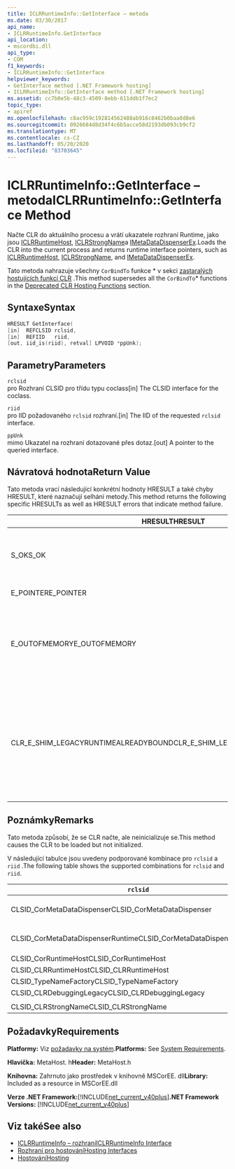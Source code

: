 ```yaml
---
title: ICLRRuntimeInfo::GetInterface – metoda
ms.date: 03/30/2017
api_name:
- ICLRRuntimeInfo.GetInterface
api_location:
- mscordbi.dll
api_type:
- COM
f1_keywords:
- ICLRRuntimeInfo::GetInterface
helpviewer_keywords:
- GetInterface method [.NET Framework hosting]
- ICLRRuntimeInfo::GetInterface method [.NET Framework hosting]
ms.assetid: cc7b0e5b-48c3-4509-8ebb-611ddb1f7ec2
topic_type:
- apiref
ms.openlocfilehash: c8ac959c192814562488ab916c8462b0baa0d8e6
ms.sourcegitcommit: 0926684d8d34f4c6b5acce58d2193db093cb9cf2
ms.translationtype: MT
ms.contentlocale: cs-CZ
ms.lasthandoff: 05/20/2020
ms.locfileid: "83703645"
---
```

# <a name="iclrruntimeinfogetinterface-method"></a><span data-ttu-id="6b1b8-102">ICLRRuntimeInfo::GetInterface – metoda</span><span class="sxs-lookup"><span data-stu-id="6b1b8-102">ICLRRuntimeInfo::GetInterface Method</span></span>
<span data-ttu-id="6b1b8-103">Načte CLR do aktuálního procesu a vrátí ukazatele rozhraní Runtime, jako jsou [ICLRRuntimeHost](../../../../docs/framework/unmanaged-api/hosting/iclrruntimehost-interface.md), [ICLRStrongName](../../../../docs/framework/unmanaged-api/hosting/iclrstrongname-interface.md)a [IMetaDataDispenserEx](../metadata/imetadatadispenser-interface.md).</span><span class="sxs-lookup"><span data-stu-id="6b1b8-103">Loads the CLR into the current process and returns runtime interface pointers, such as [ICLRRuntimeHost](../../../../docs/framework/unmanaged-api/hosting/iclrruntimehost-interface.md), [ICLRStrongName](../../../../docs/framework/unmanaged-api/hosting/iclrstrongname-interface.md), and [IMetaDataDispenserEx](../metadata/imetadatadispenser-interface.md).</span></span>  
  
 <span data-ttu-id="6b1b8-104">Tato metoda nahrazuje všechny `CorBindTo` funkce \* v sekci [zastaralých hostujících funkcí CLR](deprecated-clr-hosting-functions.md) .</span><span class="sxs-lookup"><span data-stu-id="6b1b8-104">This method supersedes all the `CorBindTo`\* functions in the [Deprecated CLR Hosting Functions](deprecated-clr-hosting-functions.md) section.</span></span>  
  
## <a name="syntax"></a><span data-ttu-id="6b1b8-105">Syntaxe</span><span class="sxs-lookup"><span data-stu-id="6b1b8-105">Syntax</span></span>  
  
```cpp  
HRESULT GetInterface(  
[in]  REFCLSID rclsid,  
[in]  REFIID   riid,  
[out, iid_is(riid), retval] LPVOID *ppUnk);  
```  
  
## <a name="parameters"></a><span data-ttu-id="6b1b8-106">Parametry</span><span class="sxs-lookup"><span data-stu-id="6b1b8-106">Parameters</span></span>  
 `rclsid`  
 <span data-ttu-id="6b1b8-107">pro Rozhraní CLSID pro třídu typu coclass</span><span class="sxs-lookup"><span data-stu-id="6b1b8-107">[in] The CLSID interface for the coclass.</span></span>  
  
 `riid`  
 <span data-ttu-id="6b1b8-108">pro IID požadovaného `rclsid` rozhraní.</span><span class="sxs-lookup"><span data-stu-id="6b1b8-108">[in] The IID of the requested `rclsid` interface.</span></span>  
  
 `ppUnk`  
 <span data-ttu-id="6b1b8-109">mimo Ukazatel na rozhraní dotazované přes dotaz.</span><span class="sxs-lookup"><span data-stu-id="6b1b8-109">[out] A pointer to the queried interface.</span></span>  
  
## <a name="return-value"></a><span data-ttu-id="6b1b8-110">Návratová hodnota</span><span class="sxs-lookup"><span data-stu-id="6b1b8-110">Return Value</span></span>  
 <span data-ttu-id="6b1b8-111">Tato metoda vrací následující konkrétní hodnoty HRESULT a také chyby HRESULT, které naznačují selhání metody.</span><span class="sxs-lookup"><span data-stu-id="6b1b8-111">This method returns the following specific HRESULTs as well as HRESULT errors that indicate method failure.</span></span>  
  
|<span data-ttu-id="6b1b8-112">HRESULT</span><span class="sxs-lookup"><span data-stu-id="6b1b8-112">HRESULT</span></span>|<span data-ttu-id="6b1b8-113">Popis</span><span class="sxs-lookup"><span data-stu-id="6b1b8-113">Description</span></span>|  
|-------------|-----------------|  
|<span data-ttu-id="6b1b8-114">S_OK</span><span class="sxs-lookup"><span data-stu-id="6b1b8-114">S_OK</span></span>|<span data-ttu-id="6b1b8-115">Metoda byla úspěšně dokončena.</span><span class="sxs-lookup"><span data-stu-id="6b1b8-115">The method completed successfully.</span></span>|  
|<span data-ttu-id="6b1b8-116">E_POINTER</span><span class="sxs-lookup"><span data-stu-id="6b1b8-116">E_POINTER</span></span>|<span data-ttu-id="6b1b8-117">`ppUnk`má hodnotu null.</span><span class="sxs-lookup"><span data-stu-id="6b1b8-117">`ppUnk` is null.</span></span>|  
|<span data-ttu-id="6b1b8-118">E_OUTOFMEMORY</span><span class="sxs-lookup"><span data-stu-id="6b1b8-118">E_OUTOFMEMORY</span></span>|<span data-ttu-id="6b1b8-119">Pro zpracování požadavku není k dispozici dostatek paměti.</span><span class="sxs-lookup"><span data-stu-id="6b1b8-119">Not enough memory is available to handle the request.</span></span>|  
|<span data-ttu-id="6b1b8-120">CLR_E_SHIM_LEGACYRUNTIMEALREADYBOUND</span><span class="sxs-lookup"><span data-stu-id="6b1b8-120">CLR_E_SHIM_LEGACYRUNTIMEALREADYBOUND</span></span>|<span data-ttu-id="6b1b8-121">Jiný modul runtime již byl svázán se staršími zásadami aktivace CLR verze 2.</span><span class="sxs-lookup"><span data-stu-id="6b1b8-121">A different runtime was already bound to the legacy CLR version 2 activation policy.</span></span>|  
  
## <a name="remarks"></a><span data-ttu-id="6b1b8-122">Poznámky</span><span class="sxs-lookup"><span data-stu-id="6b1b8-122">Remarks</span></span>  
 <span data-ttu-id="6b1b8-123">Tato metoda způsobí, že se CLR načte, ale neinicializuje se.</span><span class="sxs-lookup"><span data-stu-id="6b1b8-123">This method causes the CLR to be loaded but not initialized.</span></span>  
  
 <span data-ttu-id="6b1b8-124">V následující tabulce jsou uvedeny podporované kombinace pro `rclsid` a `riid` .</span><span class="sxs-lookup"><span data-stu-id="6b1b8-124">The following table shows the supported combinations for `rclsid` and `riid`.</span></span>  
  
|`rclsid`|`riid`|  
|--------------|------------|  
|<span data-ttu-id="6b1b8-125">CLSID_CorMetaDataDispenser</span><span class="sxs-lookup"><span data-stu-id="6b1b8-125">CLSID_CorMetaDataDispenser</span></span>|<span data-ttu-id="6b1b8-126">IID_IMetaDataDispenser IID_IMetaDataDispenserEx</span><span class="sxs-lookup"><span data-stu-id="6b1b8-126">IID_IMetaDataDispenser, IID_IMetaDataDispenserEx</span></span>|  
|<span data-ttu-id="6b1b8-127">CLSID_CorMetaDataDispenserRuntime</span><span class="sxs-lookup"><span data-stu-id="6b1b8-127">CLSID_CorMetaDataDispenserRuntime</span></span>|<span data-ttu-id="6b1b8-128">IID_IMetaDataDispenser IID_IMetaDataDispenserEx</span><span class="sxs-lookup"><span data-stu-id="6b1b8-128">IID_IMetaDataDispenser, IID_IMetaDataDispenserEx</span></span>|  
|<span data-ttu-id="6b1b8-129">CLSID_CorRuntimeHost</span><span class="sxs-lookup"><span data-stu-id="6b1b8-129">CLSID_CorRuntimeHost</span></span>|<span data-ttu-id="6b1b8-130">IID_ICorRuntimeHost</span><span class="sxs-lookup"><span data-stu-id="6b1b8-130">IID_ICorRuntimeHost</span></span>|  
|<span data-ttu-id="6b1b8-131">CLSID_CLRRuntimeHost</span><span class="sxs-lookup"><span data-stu-id="6b1b8-131">CLSID_CLRRuntimeHost</span></span>|<span data-ttu-id="6b1b8-132">IID_ICLRRuntimeHost</span><span class="sxs-lookup"><span data-stu-id="6b1b8-132">IID_ICLRRuntimeHost</span></span>|  
|<span data-ttu-id="6b1b8-133">CLSID_TypeNameFactory</span><span class="sxs-lookup"><span data-stu-id="6b1b8-133">CLSID_TypeNameFactory</span></span>|<span data-ttu-id="6b1b8-134">IID_ITypeNameFactory</span><span class="sxs-lookup"><span data-stu-id="6b1b8-134">IID_ITypeNameFactory</span></span>|  
|<span data-ttu-id="6b1b8-135">CLSID_CLRDebuggingLegacy</span><span class="sxs-lookup"><span data-stu-id="6b1b8-135">CLSID_CLRDebuggingLegacy</span></span>|<span data-ttu-id="6b1b8-136">IID_ICorDebug</span><span class="sxs-lookup"><span data-stu-id="6b1b8-136">IID_ICorDebug</span></span>|  
|||  
|<span data-ttu-id="6b1b8-137">CLSID_CLRStrongName</span><span class="sxs-lookup"><span data-stu-id="6b1b8-137">CLSID_CLRStrongName</span></span>|<span data-ttu-id="6b1b8-138">IID_ICLRStrongName</span><span class="sxs-lookup"><span data-stu-id="6b1b8-138">IID_ICLRStrongName</span></span>|  
  
## <a name="requirements"></a><span data-ttu-id="6b1b8-139">Požadavky</span><span class="sxs-lookup"><span data-stu-id="6b1b8-139">Requirements</span></span>  
 <span data-ttu-id="6b1b8-140">**Platformy:** Viz [požadavky na systém](../../get-started/system-requirements.md).</span><span class="sxs-lookup"><span data-stu-id="6b1b8-140">**Platforms:** See [System Requirements](../../get-started/system-requirements.md).</span></span>  
  
 <span data-ttu-id="6b1b8-141">**Hlavička:** MetaHost. h</span><span class="sxs-lookup"><span data-stu-id="6b1b8-141">**Header:** MetaHost.h</span></span>  
  
 <span data-ttu-id="6b1b8-142">**Knihovna:** Zahrnuto jako prostředek v knihovně MSCorEE. dll</span><span class="sxs-lookup"><span data-stu-id="6b1b8-142">**Library:** Included as a resource in MSCorEE.dll</span></span>  
  
 <span data-ttu-id="6b1b8-143">**Verze .NET Framework:**[!INCLUDE[net_current_v40plus](../../../../includes/net-current-v40plus-md.md)]</span><span class="sxs-lookup"><span data-stu-id="6b1b8-143">**.NET Framework Versions:** [!INCLUDE[net_current_v40plus](../../../../includes/net-current-v40plus-md.md)]</span></span>  
  
## <a name="see-also"></a><span data-ttu-id="6b1b8-144">Viz také</span><span class="sxs-lookup"><span data-stu-id="6b1b8-144">See also</span></span>

- [<span data-ttu-id="6b1b8-145">ICLRRuntimeInfo – rozhraní</span><span class="sxs-lookup"><span data-stu-id="6b1b8-145">ICLRRuntimeInfo Interface</span></span>](iclrruntimeinfo-interface.md)
- [<span data-ttu-id="6b1b8-146">Rozhraní pro hostování</span><span class="sxs-lookup"><span data-stu-id="6b1b8-146">Hosting Interfaces</span></span>](hosting-interfaces.md)
- [<span data-ttu-id="6b1b8-147">Hostování</span><span class="sxs-lookup"><span data-stu-id="6b1b8-147">Hosting</span></span>](index.md)
